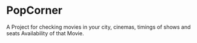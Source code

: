 # PopCorner
A Project for checking movies in your city, cinemas, timings of shows and seats Availability of that Movie.

